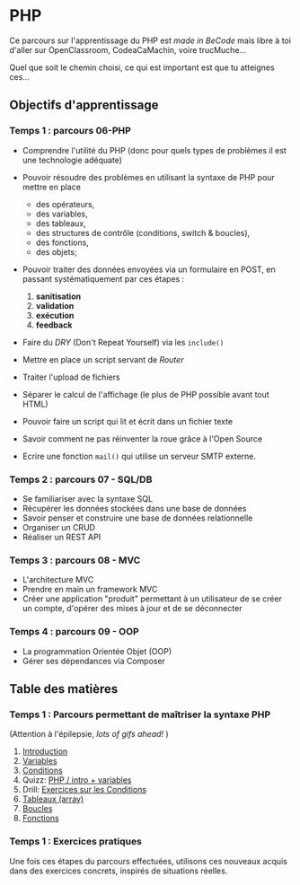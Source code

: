 # PHP


Ce parcours sur l'apprentissage du PHP est _made in BeCode_ mais libre à toi d'aller sur OpenClassroom, CodeaCaMachin, voire trucMuche... 

Quel que soit le chemin choisi, ce qui est important est que tu atteignes ces...
## Objectifs d'apprentissage
### Temps 1 : parcours 06-PHP

- Comprendre l'utilité du PHP (donc pour quels types de problèmes il est une technologie adéquate)
- Pouvoir résoudre des problèmes en utilisant la syntaxe de PHP pour mettre en place 

	- des opérateurs,
	- des variables,
	- des tableaux,
	- des structures de contrôle (conditions, switch & boucles),
	- des fonctions,
	- des objets;

- Pouvoir traiter des données envoyées via un formulaire en POST, en passant systématiquement par ces étapes :

	1. **sanitisation** 
	2. **validation**
	3. **exécution**
	4. **feedback**

- Faire du *DRY* (Don't Repeat Yourself) via les `include()` 
- Mettre en place un script servant de *Router*
- Traiter l'upload de fichiers
- Séparer le calcul de l'affichage (le plus de PHP possible avant tout HTML)
- Pouvoir faire un script qui lit et écrit dans un fichier texte
- Savoir comment ne pas réinventer la roue grâce à l'Open Source
- Ecrire une fonction `mail()` qui utilise un serveur SMTP externe.

### Temps 2 : parcours 07 - SQL/DB
- Se familiariser avec la syntaxe SQL
- Récupérer les données stockées dans une base de données
- Savoir penser et construire une base de données relationnelle
- Organiser un CRUD
- Réaliser un REST API

### Temps 3 : parcours 08 - MVC
- L'architecture MVC
- Prendre en main un framework MVC
- Créer une application "produit" permettant à un utilisateur de se créer un compte, d'opérer des mises à jour et de se déconnecter

### Temps 4 : parcours 09 - OOP
- La programmation Orientée Objet (OOP)
- Gérer ses dépendances via Composer

## Table des matières

### Temps 1 : Parcours permettant de maîtriser la syntaxe PHP
(Attention à l'épilepsie, *lots of gifs ahead!* )

1. [Introduction](php-introduction.md)
2. [Variables](php-variables.md)
3. [Conditions](php-conditions.md)
4. Quizz: [PHP / intro + variables](../../Quizz/PHP/php-base-1.md)
5. Drill: [Exercices sur les Conditions](php-exercices-conditions.md)
6. [Tableaux (array)](php-array.md)
7. [Boucles](php-boucles.md)
8. [Fonctions](php-fonctions.md)

### Temps 1 : Exercices pratiques
Une fois ces étapes du parcours effectuées, utilisons ces nouveaux acquis dans des exercices concrets, inspirés de situations réelles.

<!--
## Exercices complémentaires

1. Formulaire de contact de la société Hackers Poulette
1. QCM
1. Questionnaire en ligne: Nomophobie ou pas?
1. Pinterest
1. Todolist + json
1. Todolist + SQL-->
